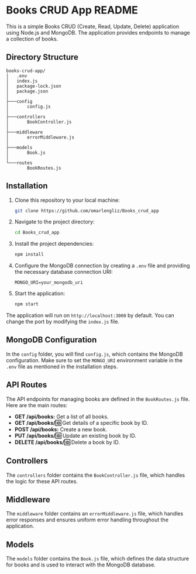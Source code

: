 
# Books CRUD App README

This is a simple Books CRUD (Create, Read, Update, Delete) application using Node.js and MongoDB. The application provides endpoints to manage a collection of books.

## Directory Structure

```
books-crud-app/
│   .env
│   index.js
│   package-lock.json
│   package.json
│
├───config
│       config.js
│
├───controllers
│       BookController.js
│
├───middleware
│       errorMiddleware.js
│       
├───models
│       Book.js
│
└───routes
        BookRoutes.js
```

## Installation

1. Clone this repository to your local machine:

   ```bash
   git clone https://github.com/omarlengliz/Books_crud_app
   ```

2. Navigate to the project directory:

   ```bash
   cd Books_crud_app
   ```

3. Install the project dependencies:

   ```bash
   npm install
   ```

4. Configure the MongoDB connection by creating a `.env` file and providing the necessary database connection URI:

   ```dotenv
   MONGO_URI=your_mongodb_uri
   ```

5. Start the application:

   ```bash
   npm start
   ```

The application will run on `http://localhost:3000` by default. You can change the port by modifying the `index.js` file.

## MongoDB Configuration

In the `config` folder, you will find `config.js`, which contains the MongoDB configuration. Make sure to set the `MONGO_URI` environment variable in the `.env` file as mentioned in the installation steps.

## API Routes

The API endpoints for managing books are defined in the `BookRoutes.js` file. Here are the main routes:

- **GET /api/books:** Get a list of all books.
- **GET /api/books/:id:** Get details of a specific book by ID.
- **POST /api/books:** Create a new book.
- **PUT /api/books/:id:** Update an existing book by ID.
- **DELETE /api/books/:id:** Delete a book by ID.

## Controllers

The `controllers` folder contains the `BookController.js` file, which handles the logic for these API routes.

## Middleware

The `middleware` folder contains an `errorMiddleware.js` file, which handles error responses and ensures uniform error handling throughout the application.

## Models

The `models` folder contains the `Book.js` file, which defines the data structure for books and is used to interact with the MongoDB database.

